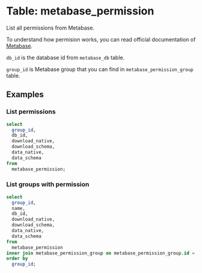 # Table: metabase_permission

List all permissions from Metabase.

To understand how permision works, you can read official documentation of [Metabase](https://www.metabase.com/docs/latest/permissions/data).

`db_id` is the database id from `metabase_db` table.

`group_id` is Metabase group that you can find in `metabase_permission_group` table.

## Examples

### List permissions

```sql
select
  group_id,
  db_id,
  download_native,
  download_schema,
  data_native,
  data_schema
from
  metabase_permission;
```

### List groups with permission

```sql
select
  group_id,
  name,
  db_id,
  download_native,
  download_schema,
  data_native,
  data_schema
from
  metabase_permission
inner join metabase_permission_group on metabase_permission_group.id = metabase_permission.group_id
order by
  group_id;
```
